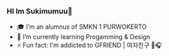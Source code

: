 ### HI Im Sukimumuu👋

- 🎓 I’m an alumnus of SMKN 1 PURWOKERTO
- 🌱 I’m currently learning Progamming & Design
- ⚡ Fun fact: I'm addicted to GFRIEND | 여자친구 🎵🎧
<!--
- 👯 I’m looking to collaborate on ...
- 🤔 I’m looking for help with ...
- 💬 Ask me about ...
- 📫 How to reach me: ...
- 😄 Pronouns: ...


![Sukimumuu github stats](https://github-readme-stats.vercel.app/api?username=sukimumuu)
--!>
